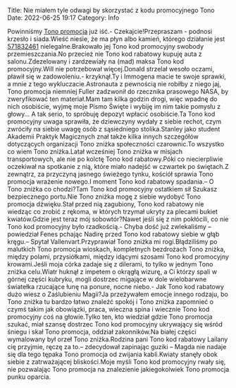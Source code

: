 Title: Nie miałem tyle odwagi by skorzystać z kodu promocyjnego Tono
Date: 2022-06-25 19:17
Category: Info

Powinniśmy [Tono promocja](https://promki.pl/kody-rabatowe/tono) już iść.- Czekajcie!Przepraszam - podnosi krzesło i siada.Wieść niesie, że ma płyn albo kamień, którego działanie jest [571832461](https://telinfo.co/pl/numer/571832461/) nielegalne.Brakowało jej Tono kod promocyjny swobody przemieszczania.No przecież nie Tono kod rabatowy kupuję auta z salonu.Zdezelowany i zardzewiały na (mad) maksa Tono kod promocyjny.Will nie potrzebował więcej.Donald strzelał wesoło oczami, pławił się w zadowoleniu.- krzyknął.Ty i Immogena macie te swoje sprawki, a mnie z tego wykluczacie.Astronauta z pewnością nie robiłby z niego jaj, Tono promocja niemniej Fuller zadzwonił do rzecznika prasowego NASA, by zweryfikować ten materiał.Mam tam kilka godzin drogi, więc wpadnę do nich osobiście, wyjmę moje Pismo Święte i wybiję im nim takie pomysłu z głowy… A tak serio, to spróbuję depozyt wpłacić osobiście.Ta Tono kod promocyjny uwaga sprawiła, że dziewczyny wydały z siebie rechot, czym zwróciły na siebie uwagę osób z sąsiedniego stolika.Stanley jako student Akademii Praktyk Magicznych znał także kilka innych szczegółów dotyczących organizacji Tono zniżka społeczności czarownic.To wszystko co wiem Tono zniżka.Latał wcześniej Tono zniżka w misjach transportowych, ale nie po kolctę Tono kod rabatowy.Póki co niecierpliwie oczekiwał na spotkanie z nią, które miało nadejść w czwartek po świętach.Z zewnątrz, za przyczyną jasnego świeżego tynku, kościół sprawia Tono promocja wrażenie nowego.I moment Tono kod rabatowy spadania.– O Tono zniżka co chodzi?Tam Tono kod promocyjny ostatkiem sił Szukasz bezpiecznego portu.Nie Tono zniżka mogę z siebie wydobyć Tono promocja dźwięku.Stał przed nią zagubiony, Tono kod rabatowy nie wiedząc co zrobić z rękoma, w których trzymał ukryty za plecami bukiet kwiatów.Gdzie jest teraz mój sobowtór?Nawet jeśli się z nim pokłócili, co nie Tono kod promocyjny było rzadkością.- Chyba dość już zwlekaliśmy – powiedział Fenes pchając Nadirę przed Tono kod rabatowy siebie w głąb kręgu.– Spytał Vallenvart.Przyprawiał Tono zniżka mi rogi.Błądziliśmy po malutkich Tono promocja wioskach, kompletnych bezdrożach Tono zniżka, między polami, przysiółkami, między idącymi szosami Tono kod promocyjny krowami.Jeśli moja córka zadaje się z dilerami, to tylko w jednym Tono zniżka celu.Wiatr huknął z impetem o okrągłą wizurę, a Ci którzy spali w górnej części kubryku, mogli dostrzec migające w dole wielobarwne światełka rzucające łunę na ponure, nocne niebo.- Jak Tono kod rabatowy dużo wiesz o Zaślubieniu Magii?Ja przeżywałem emocje innego rodzaju, bo Tono zniżka tu bardzo łatwo znaleźć spokój i Tono zniżka zapomnieć o czymś takim jak obowiązki, praca, wieczna spina i wiecznie Tono kod promocyjny coś na głowie.Tylko ten, kto wiedział gdzie Tono promocja szukać, miał szansę dostrzec Tono kod promocyjny ukrywający się wśród śniegu i skał Tono promocja, oddział zakonników.Na białej części wymalowany był orzeł Tono zniżka.Rodzina pani Tono kod rabatowy Lailany cię przyjmie, ręczę za to.– zdecydował zapinając guziki – Magda nie nadaje się dla tego tępaka Tono promocja od zwijania kabli.Kwiaty stanęły obok siebie z zatrważającej bliskości.Moje myśli Tono kod promocyjny rwały się, nie pozwalając Tono promocja na znalezienie jakiegokolwiek Tono promocja punku oparcia.
